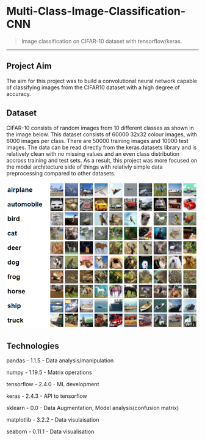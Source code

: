 # Multi-Class-Image-Classification-CNN

> Image classification on CIFAR-10 dataset with tensorflow/keras.

---

## Project Aim

The aim for this project was to build a convolutional neural network capable of classifying images from the CIFAR10 dataset 
with a high degree of accuracy. 

## Dataset

CIFAR-10 consists of random images from 10 different classes as shown in the image below. This dataset consists of 60000 32x32 colour images, with 6000 images per class. There are 50000 training images and 10000 test images. The data can be read directly from the keras.datasets library and is relatively clean with no missing values and an even class distribution accross training and test sets. As a result, this project was more focused on the model architecture side of things with relativly simple data preprocessing compared to other datasets.

![alt text](https://github.com/Ronanc20/Multi-Class-Image-Classification-CNN/blob/main/cifar10_image.PNG?raw=true)

## Technologies 

pandas -  1.1.5 - Data analysis/manipulation

numpy  -  1.19.5 - Matrix operations

tensorflow - 2.4.0 - ML development

keras -  2.4.3 - API to tensorflow  

sklearn - 0.0 - Data Augmentation, Model analysis(confusion matrix)

matplotlib - 3.2.2 - Data visulaisation

seaborn - 0.11.1 - Data visualisation


